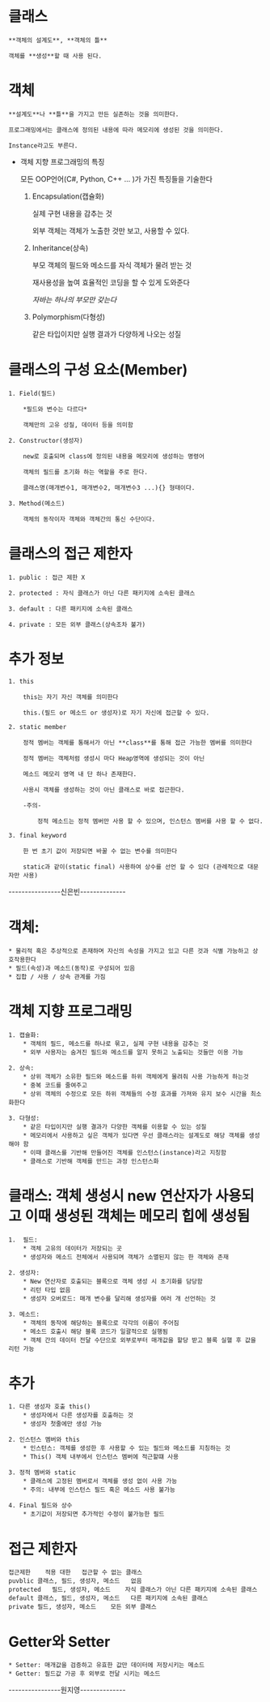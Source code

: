 # 클래스
    
    **객체의 설계도**, **객체의 틀**

    객체를 **생성**할 때 사용 된다.

# 객체

    **설계도**나 **틀**을 가지고 만든 실존하는 것을 의미한다.

    프로그래밍에서는 클래스에 정의된 내용에 따라 메모리에 생성된 것을 의미한다.

    Instance라고도 부른다.

* 객체 지향 프로그래밍의 특징

    모든 OOP언어(C#, Python, C++ ... )가 가진 특징들을 기술한다

    1. Encapsulation(캡슐화)

        실제 구현 내용을 감추는 것

        외부 객체는 객체가 노출한 것만 보고, 사용할 수 있다.

    2. Inheritance(상속)

        부모 객체의 필드와 메소드를 자식 객체가 물려 받는 것

        재사용성을 높여 효율적인 코딩을 할 수 있게 도와준다

        *자바는 하나의 부모만 갖는다*

    3. Polymorphism(다형성)

        같은 타입이지만 실행 결과가 다양하게 나오는 성질

# 클래스의 구성 요소(Member)
    1. Field(필드)

        *필드와 변수는 다르다*

        객체만의 고유 성질, 데이터 등을 의미함

    2. Constructor(생성자)

        new로 호출되며 class에 정의된 내용을 메모리에 생성하는 명령어

        객체의 필드를 초기화 하는 역할을 주로 한다.

        클래스명(매개변수1, 매개변수2, 매개변수3 ...){} 형태이다. 

    3. Method(메소드)

        객체의 동작이자 객체와 객체간의 통신 수단이다.

# 클래스의 접근 제한자

    1. public : 접근 제한 X

    2. protected : 자식 클래스가 아닌 다른 패키지에 소속된 클래스

    3. default : 다른 패키지에 소속된 클래스

    4. private : 모든 외부 클래스(상속조차 불가)

# 추가 정보
    1. this

        this는 자기 자신 객체를 의미한다

        this.(필드 or 메소드 or 생성자)로 자기 자신에 접근할 수 있다.

    2. static member

        정적 멤버는 객체를 통해서가 아닌 **class**를 통해 접근 가능한 멤버를 의미한다

        정적 멤버는 객체처럼 생성시 마다 Heap영역에 생성되는 것이 아닌

        메소드 메모리 영역 내 단 하나 존재한다.

        사용시 객체를 생성하는 것이 아닌 클래스로 바로 접근한다.

        -주의-

            정적 메소드는 정적 멤버만 사용 할 수 있으며, 인스턴스 멤버를 사용 할 수 없다.

    3. final keyword

        한 번 초기 값이 저장되면 바꿀 수 없는 변수를 의미한다

        static과 같이(static final) 사용하여 상수를 선언 할 수 있다 (관례적으로 대문자만 사용)

----------------신은빈--------------

# 객체:
	* 물리적 혹은 추상적으로 존재하며 자신의 속성을 가지고 있고 다른 것과 식별 가능하고 상호작용한다
	* 필드(속성)과 메소드(동작)로 구성되어 있음
	* 집합 / 사용 / 상속 관계를 가짐 

# 객체 지향 프로그래밍
	1. 캡슐화: 
		* 객체의 필드, 메소드를 하나로 묶고, 실제 구현 내용을 감추는 것
		* 외부 사용자는 숨겨진 필드와 메소드를 알지 못하고 노출되는 것들만 이용 가능
	
	2. 상속:
		* 상위 객체가 소유한 필드와 메소드를 하위 객체에게 물려줘 사용 가능하게 하는것
		* 중복 코드를 줄여주고 
		* 상위 객체의 수정으로 모든 하위 객체들의 수정 효과를 가져와 유지 보수 시간을 최소화한다 
	
	3. 다형성:
		* 같은 타입이지만 실행 결과가 다양한 객체를 이용할 수 있는 성질 
		* 메모리에서 사용하고 싶은 객체가 있다면 우선 클래스라는 설계도로 해당 객체를 생성해야 함
		* 이때 클래스를 기반해 만들어진 객체를 인스턴스(instance)라고 지칭함
		* 클래스로 기반해 객체를 만드는 과정 인스턴스화

# 클래스: 객체 생성시 new 연산자가 사용되고 이때 생성된 객체는 메모리 힙에 생성됨
	1.  필드:
		* 객체 고유의 데이터가 저장되는 곳
		* 생성자와 메소드 전체에서 사용되며 객체가 소멸된지 않는 한 객체와 존재
		
	2. 생성자:
		* New 연산자로 호출되는 블록으로 객체 생성 시 초기화를 담당함
		* 리턴 타입 없음
		* 생성자 오버로드: 매개 변수를 달리해 생성자를 여러 개 선언하는 것 
	
	3. 메소드:
		* 객체의 동작에 해당하는 블록으로 각각의 이름이 주어짐
		* 메소드 호출시 해당 블록 코드가 일괄적으로 실행됨
		* 객체 간의 데이터 전달 수단으로 외부로부터 매개값을 할당 받고 블록 실핼 후 값을 리턴 가능

# 추가
	1. 다른 생성자 호출 this()
		* 생성자에서 다른 생성자를 호출하는 것
		* 생성자 첫줄에만 생성 가능 

	2. 인스턴스 멤버와 this 
		* 인스턴스: 객체를 생성한 후 사용할 수 있는 필드와 메소드를 지칭하는 것
		* This() 객체 내부에서 인스턴스 멤버에 적근할떄 사용 

	3. 정적 멤버와 static
		* 클래스에 고정된 멤버로서 객체를 생성 없이 사용 가능
		* 주의: 내부에 인스턴스 필드 혹은 메소드 사용 불가능

	4. Final 필드와 상수
		* 초기값이 저장되면 추가적인 수정이 불가능한 필드

# 접근 제한자
	접근제한	적용 대한	접근할 수 없는 클래스
	puvblic	클래스, 필드, 생성자, 메소드 	없음
	protected	필드, 생성자, 메소드 	자식 클래스가 아닌 다른 패키지에 소속된 클래스
	default	클래스, 필드, 생성자, 메소드 	다른 패키지에 소속된 클래스
	private	필드, 생성자, 메소드 	모든 외부 클래스
		
	
# Getter와 Setter
	* Setter: 매개값을 검증하고 유효한 값만 데이터에 저장시키는 메소드
	* Getter: 필드값 가공 후 외부로 전달 시키는 메소드
	
----------------원지영--------------
